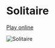 # Solitaire

[Play online](https://github.com/Costava/solitaire/dist)

![Solitaire](http://i.imgur.com/AjhuPOi.png)
